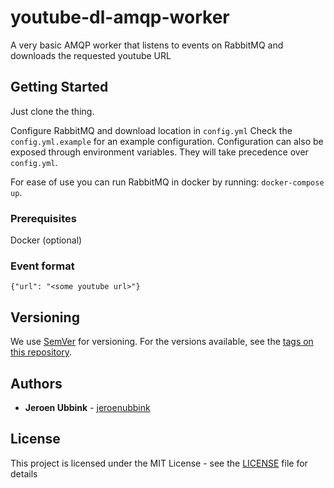# youtube-dl-amqp-worker

A very basic AMQP worker that listens to events on RabbitMQ and downloads
the requested youtube URL

## Getting Started

Just clone the thing.

Configure RabbitMQ and download location in `config.yml`
Check the `config.yml.example` for an example configuration.
Configuration can also be exposed through environment variables. They will
take precedence over `config.yml`.

For ease of use you can run RabbitMQ in docker by running: `docker-compose up`.

### Prerequisites

Docker (optional)

### Event format

`{"url": "<some youtube url>"}`

## Versioning

We use [SemVer](http://semver.org/) for versioning. For the versions available, see the [tags on this repository](https://github.com/your/project/tags).

## Authors

* **Jeroen Ubbink** - [jeroenubbink](https://github.com/jeroenubbink)

## License

This project is licensed under the MIT License - see the [LICENSE](LICENSE) file for details
